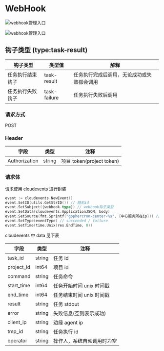 # WebHook

![webhook管理入口](/webhook管理入口.jpg)

![webhook管理入口](/webhook管理界面.jpg)

## 钩子类型 (type:task-result)

| 钩子类型         | 类型值       | 解释                                       |
| ---------------- | ------------ | ------------------------------------------ |
| 任务执行结束钩子 | task-result  | 任务执行完成后调用，无论成功或失败都会调用 |
| 任务执行失败钩子 | task-failure | 任务执行失败后调用                         |

### 请求方式

POST

### Header

| 字段          | 类型   | 注释                      |
| ------------- | ------ | ------------------------- |
| Authorization | string | 项目 token(project token) |

### 请求体

请求使用 [cloudevents](https://github.com/cloudevents/sdk-go) 进行封装

```go
event := cloudevents.NewEvent()
event.SetID(utils.GetStrID()) // 随机id
event.SetSubject({webhook-type}) // webhook钩子类型
event.SetData(cloudevents.ApplicationJSON, body)
event.SetSource(fmt.Sprintf("gophercron-center-%s", {中心服务所在ip})) // gopehrcron-center-{中心服务所在ip}
event.SetType(eventType) // succeeded / failure
event.SetTime(time.Unix(res.EndTime, 0))
```

cloudevents 中 data 见下表

| 字段       | 类型   | 注释                       |
| ---------- | ------ | -------------------------- |
| task_id    | string | 任务 id                    |
| project_id | int64  | 项目 id                    |
| command    | string | 任务命令                   |
| start_time | int64  | 任务开始时间 unix 时间戳   |
| end_time   | int64  | 任务结束时间 unix 时间戳   |
| result     | string | 任务 stdout                |
| error      | string | 失败信息(空则表示成功)     |
| client_ip  | string | 边缘 agent ip              |
| tmp_id     | string | 任务执行 id                |
| operator   | string | 操作人，系统自动调用时为空 |
